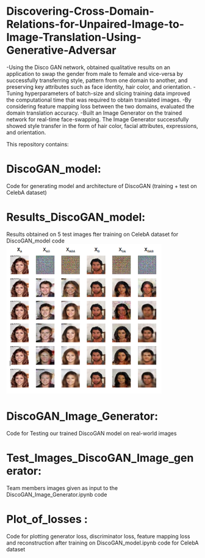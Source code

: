 # Discovering-Cross-Domain-Relations-for-Unpaired-Image-to-Image-Translation-Using-Generative-Adversar
-Using the Disco GAN network, obtained qualitative results on an application to swap the gender from male to female and vice-versa by successfully transferring style, pattern from one domain to another, and preserving key attributes such as face identity, hair color, and orientation. 
-Tuning hyperparameters of batch-size and slicing training data improved the computational time that was required to obtain translated images. -By considering feature mapping loss between the two domains, evaluated the domain translation accuracy. 
-Built an Image Generator on the trained network for real-time face-swapping. The Image Generator successfully showed style transfer in the form of hair color, facial attributes, expressions, and orientation.

This repository contains:
# DiscoGAN_model: 
Code for generating model and architecture of DiscoGAN (training + test on CelebA dataset)
# Results_DiscoGAN_model: 
Results obtained on 5 test images fter training on CelebA dataset for DiscoGAN_model code
![](Test_Images_DiscoGAN_Image_Generator/ResultsfordiscoGAN.PNG)

# DiscoGAN_Image_Generator: 
Code for Testing our trained DiscoGAN model on real-world images
# Test_Images_DiscoGAN_Image_generator: 
Team members images given as input to the DiscoGAN_Image_Generator.ipynb code
# Plot_of_losses : 
Code for plotting generator loss, discriminator loss, feature mapping loss and reconstruction after training on DiscoGAN_model.ipynb code for CelebA dataset
